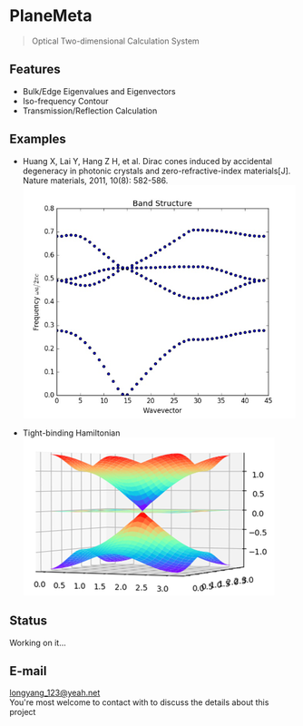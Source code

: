 # PlaneMeta
> Optical Two-dimensional Calculation System

## Features
+ Bulk/Edge Eigenvalues and Eigenvectors
+ Iso-frequency Contour
+ Transmission/Reflection Calculation

## Examples
+ Huang X, Lai Y, Hang Z H, et al. Dirac cones induced by accidental degeneracy in photonic crystals and zero-refractive-index materials[J]. Nature materials, 2011, 10(8): 582-586.
![nmat3030](./examples/nmat3030/nmat3030.jpeg)

+ Tight-binding Hamiltonian
![Lieb Boson](./examples/Lieblattice/Lieboson.png)

## Status
Working on it...

## E-mail
longyang_123@yeah.net  
You're most welcome to contact with to discuss the details about this project